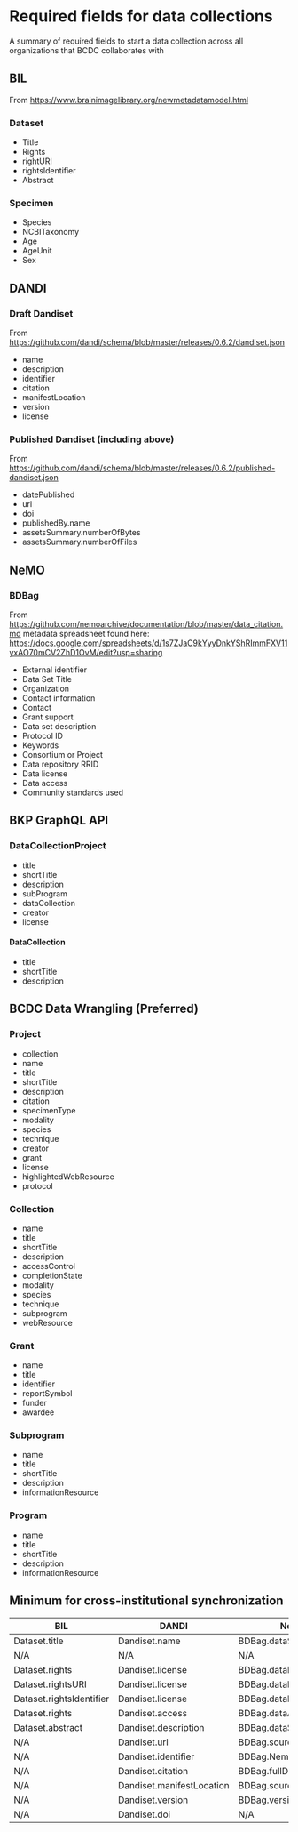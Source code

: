# Required fields for data collections

A summary of required fields to start a data collection across all organizations that BCDC collaborates with

## BIL

From https://www.brainimagelibrary.org/newmetadatamodel.html

### Dataset

* Title
* Rights
* rightURI
* rightsIdentifier
* Abstract

### Specimen

* Species
* NCBITaxonomy
* Age
* AgeUnit
* Sex

## DANDI

### Draft Dandiset

From https://github.com/dandi/schema/blob/master/releases/0.6.2/dandiset.json

* name
* description
* identifier
* citation
* manifestLocation
* version
* license

### Published Dandiset (including above)

From https://github.com/dandi/schema/blob/master/releases/0.6.2/published-dandiset.json

* datePublished
* url
* doi
* publishedBy.name
* assetsSummary.numberOfBytes
* assetsSummary.numberOfFiles

## NeMO

### BDBag

From https://github.com/nemoarchive/documentation/blob/master/data_citation.md
metadata spreadsheet found
here: https://docs.google.com/spreadsheets/d/1s7ZJaC9kYyyDnkYShRImmFXV11yxAO70mCV2ZhD1OvM/edit?usp=sharing

* External identifier
* Data Set Title
* Organization
* Contact information
* Contact
* Grant support
* Data set description
* Protocol ID
* Keywords
* Consortium or Project
* Data repository RRID
* Data license
* Data access
* Community standards used

## BKP GraphQL API

### DataCollectionProject

* title
* shortTitle
* description
* subProgram
* dataCollection
* creator
* license

#### DataCollection

* title
* shortTitle
* description

## BCDC Data Wrangling (Preferred)

### Project

* collection
* name
* title
* shortTitle
* description
* citation
* specimenType
* modality
* species
* technique
* creator
* grant
* license
* highlightedWebResource
* protocol

### Collection

* name
* title
* shortTitle
* description
* accessControl
* completionState
* modality
* species
* technique
* subprogram
* webResource

### Grant

* name
* title
* identifier
* reportSymbol
* funder
* awardee

### Subprogram

* name
* title
* shortTitle
* description
* informationResource

### Program

* name
* title
* shortTitle
* description
* informationResource

## Minimum for cross-institutional synchronization

| BIL | DANDI | NeMO | BKP | 
|--|------------------|--------------------|------------------------------| 
| Dataset.title | Dandiset.name | BDBag.dataSetTitle | dataCollection.title | 
| N/A | N/A | N/A | dataCollection.shortTitle | 
| Dataset.rights | Dandiset.license | BDBag.dataLicense | dataCollectionProject.license |
| Dataset.rightsURI | Dandiset.license | BDBag.dataLicense | dataCollectionProject.license | 
| Dataset.rightsIdentifier | Dandiset.license | BDBag.dataLicense | dataCollectionProject.license | 
| Dataset.rights | Dandiset.access | BDBag.dataAcess | dataCollection.accessControl |
| Dataset.abstract | Dandiset.description | BDBag.dataSetDescription | dataCollection.description | 
| N/A | Dandiset.url | BDBag.sourceDataUrl | dataCollection.webResources | 
| N/A | Dandiset.identifier | BDBag.NemoIdentifier | dataCollection.referenceId |
| N/A | Dandiset.citation | BDBag.fullDataSetCitation | dataCollectionProject.citation | 
| N/A | Dandiset.manifestLocation | BDBag.sourceDataUrl | N/A | 
| N/A | Dandiset.version | BDBag.version | dataCollection.lastUpdatedDate | 
| N/A | Dandiset.doi | N/A | N/A |

